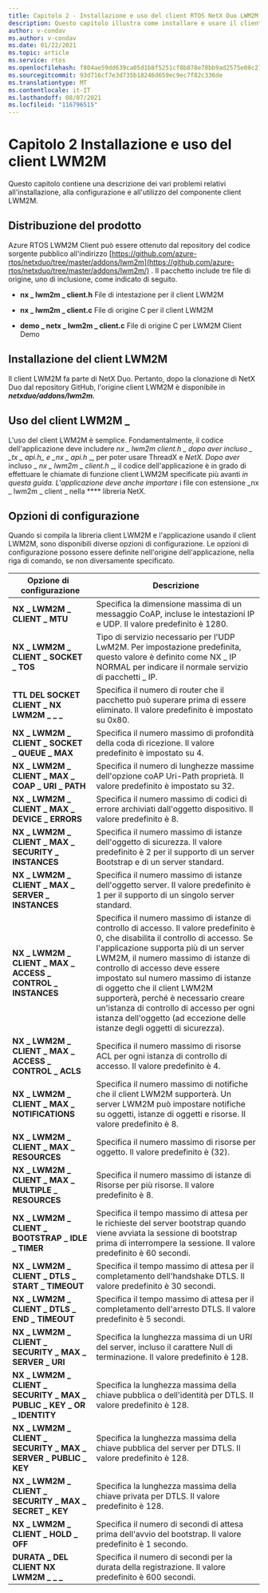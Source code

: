 ```yaml
---
title: Capitolo 2 - Installazione e uso del client RTOS NetX Duo LWM2M
description: Questo capitolo illustra come installare e usare il client RTOS NetX Duo LWM2M.
author: v-condav
ms.author: v-condav
ms.date: 01/22/2021
ms.topic: article
ms.service: rtos
ms.openlocfilehash: f804ae59dd639ca05d1b8f5251cf8b878e78bb9ad2575e08c21d43b14e727a19
ms.sourcegitcommit: 93d716cf7e3d735b18246d659ec9ec7f82c336de
ms.translationtype: MT
ms.contentlocale: it-IT
ms.lasthandoff: 08/07/2021
ms.locfileid: "116796515"
---
```

# <a name="chapter-2--installation-and-use-of-lwm2m-client"></a>Capitolo 2 Installazione e uso del client LWM2M

Questo capitolo contiene una descrizione dei vari problemi relativi all'installazione, alla configurazione e all'utilizzo del componente client LWM2M.

## <a name="product-distribution"></a>Distribuzione del prodotto

Azure RTOS LWM2M Client può essere ottenuto dal repository del codice sorgente pubblico all'indirizzo [https://github.com/azure-rtos/netxduo/tree/master/addons/lwm2m](https://github.com/azure-rtos/netxduo/tree/master/addons/lwm2m/) . Il pacchetto include tre file di origine, uno di inclusione, come indicato di seguito.

* **nx \_ lwm2m \_ client.h** File di intestazione per il client LWM2M

* **nx \_ lwm2m \_ client.c** File di origine C per il client LWM2M

* **demo \_ netx \_ lwm2m \_ client.c** File di origine C per LWM2M Client Demo

## <a name="lwm2m-client-installation"></a>Installazione del client LWM2M

Il client LWM2M fa parte di NetX Duo. Pertanto, dopo la clonazione di NetX Duo dal repository GitHub, l'origine client LWM2M è disponibile in ***netxduo/addons/lwm2m.***

## <a name="using-lwm2m_client"></a>Uso del client LWM2M \_

L'uso del client LWM2M è semplice. Fondamentalmente, il codice dell'applicazione deve includere ***nx \_ lwm2m client.h* _ dopo aver incluso \_ *_*_tx \_ api.h_*_ e _*_nx \_ api.h_ _, per poter usare ThreadX e *NetX. Dopo aver* incluso _ _nx \_ lwm2m \_ client.h_ _, il codice dell'applicazione è in grado di effettuare le chiamate di funzione client LWM2M specificate più avanti *in questa guida. L'applicazione deve anche importare* i file con estensione _nx \_ lwm2m \_ client \_ nella \**** libreria NetX.

## <a name="configuration-options"></a>Opzioni di configurazione

Quando si compila la libreria client LWM2M e l'applicazione usando il client LWM2M, sono disponibili diverse opzioni di configurazione. Le opzioni di configurazione possono essere definite nell'origine dell'applicazione, nella riga di comando, se non diversamente specificato.

| Opzione di &nbsp; configurazione | Descrizione |
| --- | --- |
| **NX \_ LWM2M \_ CLIENT \_ MTU** | Specifica la dimensione massima di un messaggio CoAP, incluse le intestazioni IP e UDP. Il valore predefinito è 1280. |
| **NX \_ LWM2M \_ CLIENT \_ SOCKET \_ TOS** | Tipo di servizio necessario per l'UDP LwM2M. Per impostazione predefinita, questo valore è definito come NX \_ IP NORMAL per indicare il normale servizio di pacchetti \_ IP. |
| **TTL DEL SOCKET CLIENT \_ NX LWM2M \_ \_ \_** | Specifica il numero di router che il pacchetto può superare prima di essere eliminato. Il valore predefinito è impostato su 0x80. |
| **NX \_ LWM2M \_ CLIENT \_ SOCKET \_ QUEUE \_ MAX** | Specifica il numero massimo di profondità della coda di ricezione. Il valore predefinito è impostato su 4. |
| **NX \_ LWM2M \_ CLIENT \_ MAX \_ COAP \_ URI \_ PATH** | Specifica il numero di lunghezze massime dell'opzione coAP Uri-Path proprietà. Il valore predefinito è impostato su 32. |
| **NX \_ LWM2M \_ CLIENT \_ MAX \_ DEVICE \_ ERRORS** | Specifica il numero massimo di codici di errore archiviati dall'oggetto dispositivo. Il valore predefinito è 8. |
| **NX \_ LWM2M \_ CLIENT \_ MAX \_ SECURITY \_ INSTANCES** | Specifica il numero massimo di istanze dell'oggetto di sicurezza. Il valore predefinito è 2 per il supporto di un server Bootstrap e di un server standard. |
| **NX \_ LWM2M \_ CLIENT \_ MAX \_ SERVER \_ INSTANCES** | Specifica il numero massimo di istanze dell'oggetto server. Il valore predefinito è 1 per il supporto di un singolo server standard. |
| **NX \_ LWM2M \_ CLIENT \_ MAX \_ ACCESS \_ CONTROL \_ INSTANCES** | Specifica il numero massimo di istanze di controllo di accesso. Il valore predefinito è 0, che disabilita il controllo di accesso. Se l'applicazione supporta più di un server LWM2M, il numero massimo di istanze di controllo di accesso deve essere impostato sul numero massimo di istanze di oggetto che il client LWM2M supporterà, perché è necessario creare un'istanza di controllo di accesso per ogni istanza dell'oggetto (ad eccezione delle istanze degli oggetti di sicurezza). |
| **NX \_ LWM2M \_ CLIENT \_ MAX \_ ACCESS \_ CONTROL \_ ACLS** | Specifica il numero massimo di risorse ACL per ogni istanza di controllo di accesso. Il valore predefinito è 4. |
| **NX \_ LWM2M \_ CLIENT \_ MAX \_ NOTIFICATIONS** | Specifica il numero massimo di notifiche che il client LWM2M supporterà. Un server LWM2M può impostare notifiche su oggetti, istanze di oggetti e risorse. Il valore predefinito è 8. |
| **NX \_ LWM2M \_ CLIENT \_ MAX \_ RESOURCES** | Specifica il numero massimo di risorse per oggetto. Il valore predefinito è (32). |
| **NX \_ LWM2M \_ CLIENT \_ MAX \_ MULTIPLE \_ RESOURCES** | Specifica il numero massimo di istanze di Risorse per più risorse. Il valore predefinito è 8. |
| **NX \_ LWM2M \_ CLIENT \_ BOOTSTRAP \_ IDLE \_ TIMER** | Specifica il tempo massimo di attesa per le richieste del server bootstrap quando viene avviata la sessione di bootstrap prima di interrompere la sessione. Il valore predefinito è 60 secondi. |
| **NX \_ LWM2M \_ CLIENT \_ DTLS \_ START \_ TIMEOUT** | Specifica il tempo massimo di attesa per il completamento dell'handshake DTLS. Il valore predefinito è 30 secondi. |
| **NX \_ LWM2M \_ CLIENT \_ DTLS \_ END \_ TIMEOUT** | Specifica il tempo massimo di attesa per il completamento dell'arresto DTLS. Il valore predefinito è 5 secondi. |
| **NX \_ LWM2M \_ CLIENT \_ SECURITY \_ MAX \_ SERVER \_ URI** | Specifica la lunghezza massima di un URI del server, incluso il carattere Null di terminazione. Il valore predefinito è 128. |
| **NX \_ LWM2M \_ CLIENT \_ SECURITY \_ MAX \_ PUBLIC \_ KEY \_ OR \_ IDENTITY** | Specifica la lunghezza massima della chiave pubblica o dell'identità per DTLS. Il valore predefinito è 128. |
| **NX \_ LWM2M \_ CLIENT \_ SECURITY \_ MAX \_ SERVER \_ PUBLIC \_ KEY** | Specifica la lunghezza massima della chiave pubblica del server per DTLS. Il valore predefinito è 128. |
| **NX \_ LWM2M \_ CLIENT \_ SECURITY \_ MAX \_ SECRET \_ KEY** | Specifica la lunghezza massima della chiave privata per DTLS. Il valore predefinito è 128. |
| **NX \_ LWM2M \_ CLIENT \_ HOLD \_ OFF** | Specifica il numero di secondi di attesa prima dell'avvio del bootstrap. Il valore predefinito è 1 secondo. |
| **DURATA \_ DEL CLIENT NX LWM2M \_ \_ \_** | Specifica il numero di secondi per la durata della registrazione. Il valore predefinito è 600 secondi. |
